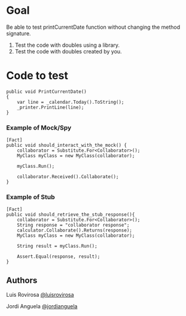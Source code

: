 # Goal
Be able to test printCurrentDate function without changing the method signature.

1. Test the code with doubles using a library.
2. Test the code with doubles created by you.

# Code to test
    public void PrintCurrentDate()
    {
        var line = _calendar.Today().ToString();
        _printer.PrintLine(line);
    }

### Example of Mock/Spy

	[Fact]
	public void should_interact_with_the_mock() {
    	collaborator = Substitute.For<Collaborator>();       
    	MyClass myClass = new MyClass(collaborator);

    	myClass.Run();

    	collaborator.Received().Collaborate();
	}
### Example of Stub    

	[Fact]
	public void should_retrieve_the_stub_response(){
    	collaborator = Substitute.For<Collaborator>();
    	String response = "collaborator response";
    	calculator.Collaborate().Returns(response);
    	MyClass myClass = new MyClass(collaborator);

    	String result = myClass.Run();

    	Assert.Equal(response, result);
	}

## Authors
Luis Rovirosa [@luisrovirosa](https://www.twitter.com/luisrovirosa)

Jordi Anguela [@jordianguela](https://www.twitter.com/jordianguela)
